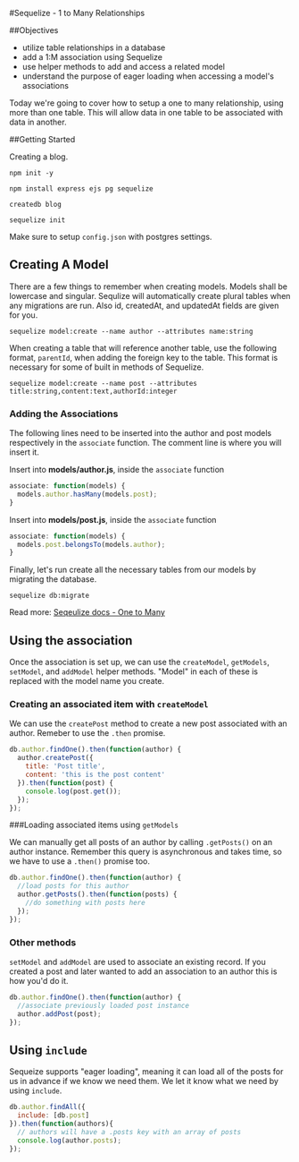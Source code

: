 #Sequelize - 1 to Many Relationships

##Objectives

* utilize table relationships in a database
* add a 1:M association using Sequelize
* use helper methods to add and access a related model
* understand the purpose of eager loading when accessing a model's associations

Today we're going to cover how to setup a one to many relationship, using more than one table. This will allow data in one table to be associated with data in another.

##Getting Started

Creating a blog.

```
npm init -y

npm install express ejs pg sequelize

createdb blog

sequelize init
```

Make sure to setup `config.json` with postgres settings.

## Creating A Model

There are a few things to remember when creating models. Models shall be lowercase and singular. Sequlize will automatically create plural tables when any migrations are run. Also id, createdAt, and updatedAt fields are given for you.

```
sequelize model:create --name author --attributes name:string
```

When creating a table that will reference another table, use the following format, `parentId`, when adding the foreign key to the table. This format is necessary for some of built in methods of Sequelize.

```
sequelize model:create --name post --attributes title:string,content:text,authorId:integer
```

### Adding the Associations

The following lines need to be inserted into the author and post models respectively in the `associate` function. The comment line is where you will insert it.

Insert into **models/author.js**, inside the `associate` function

```js
associate: function(models) {
  models.author.hasMany(models.post);
}
```

Insert into **models/post.js**, inside the `associate` function

```js
associate: function(models) {
  models.post.belongsTo(models.author);
}
```

Finally, let's run create all the necessary tables from our models by migrating the database.

```
sequelize db:migrate
```

Read more: [Seqeulize docs - One to Many](http://docs.sequelizejs.com/en/latest/docs/associations/#one-to-many-associations)

## Using the association

Once the association is set up, we can use the `createModel`, `getModels`, `setModel`, and `addModel` helper methods. "Model" in each of these is replaced with the model name you create.

### Creating an associated item with `createModel`

We can use the `createPost` method to create a new post associated with an author. Remeber to use the `.then` promise.

```js
db.author.findOne().then(function(author) {
  author.createPost({
    title: 'Post title',
    content: 'this is the post content'
  }).then(function(post) {
    console.log(post.get());
  });
});
```

###Loading associated items using `getModels`

We can manually get all posts of an author by calling `.getPosts()` on an author instance. Remember this query is asynchronous and takes time, so we have to  use a `.then()` promise too.

```js
db.author.findOne().then(function(author) {
  //load posts for this author
  author.getPosts().then(function(posts) {
    //do something with posts here
  });
});
```

### Other methods

`setModel` and `addModel` are used to associate an existing record. If you created a post and later wanted to add an association to an author this is how you'd do it.

```js
db.author.findOne().then(function(author) {
  //associate previously loaded post instance
  author.addPost(post);
});
```


## Using `include`

Sequeize supports "eager loading", meaning it can load all of the posts for us in advance if we know we need them. We let it know what we need by using `include`.

```js
db.author.findAll({
  include: [db.post]
}).then(function(authors){
  // authors will have a .posts key with an array of posts
  console.log(author.posts);
});
```
